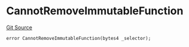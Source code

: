 # CannotRemoveImmutableFunction
[Git Source](https://github.com/thrackle-io/tron/blob/baac0bbfdefb8a299b09493a3979f2ef5c07be0f/src/client/token/handler/diamond/HandlerDiamondLib.sol)


```solidity
error CannotRemoveImmutableFunction(bytes4 _selector);
```

